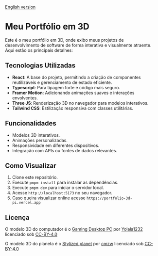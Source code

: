 [English version](README-en.md)

# Meu Portfólio em 3D

Este é o meu portfólio em 3D, onde exibo meus projetos de desenvolvimento de software de forma interativa e visualmente atraente. Aqui estão os principais detalhes:

## Tecnologias Utilizadas

- **React**: A base do projeto, permitindo a criação de componentes reutilizáveis e gerenciamento de estado eficiente.
- **Typescript**: Para tipagem forte e código mais seguro.
- **Framer Motion**: Adicionando animações suaves e interações envolventes.
- **Three JS**: Renderização 3D no navegador para modelos interativos.
- **Tailwind CSS**: Estilização responsiva com classes utilitárias.

## Funcionalidades

- Modelos 3D interativos.
- Animações personalizadas.
- Responsividade em diferentes dispositivos.
- Integração com APIs ou fontes de dados relevantes.

## Como Visualizar

1. Clone este repositório.
2. Execute `pnpm install` para instalar as dependências.
3. Execute `pnpm dev` para iniciar o servidor local.
4. Acesse `http://localhost:5173` no seu navegador.
5. Caso queira visualizar online acesse `https://portfolio-3d-pi.vercel.app`

## Licença

O modelo 3D do computador é o [Gaming Desktop PC](https://sketchfab.com/3d-models/gaming-desktop-pc-d1d8282c9916438091f11aeb28787b66) 
por [Yolala1232](https://sketchfab.com/Yolala1232) 
licenciado sob [CC-BY-4.0](http://creativecommons.org/licenses/by/4.0/)

O modelo 3D do planeta é o [Stylized planet](https://sketchfab.com/3d-models/stylized-planet-789725db86f547fc9163b00f302c3e70) 
por [cmzw](https://sketchfab.com/cmzw)
licenciado sob [CC-BY-4.0](http://creativecommons.org/licenses/by/4.0/)



